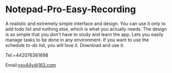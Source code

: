 # Notepad-Pro-Easy-Recording

A realistic and extremely simple interface and design. You can use it only to add todo list and nothing else, which is what you actually needs.
The design is so simple that you don't have to study and learn the app.
Lets you easily manage tasks to be done in any environment. If you want to use the schedule to-do list, you will love it.
Download and use it.

Tel:+442076361698

Email:ysy44y@163.com
